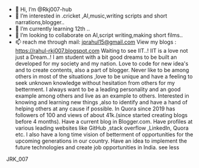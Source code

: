 - 👋 Hi, I’m @Rkj007-hub
- 👀 I’m interested in .cricket ,AI,music,writing scripts and short narrations,blogger..
- 🌱 I’m currently learning 12th ..
- 💞️ I’m looking to collaborate on AI,script writing,making short films..
- 📫  reach me through mail:
           jprahul15@gmail.com
 View my blogs : https://rahul-rkj007.blogspot.com
Waiting to see IIT..!
IIT is a love not just a Dream..!
I am student with a bit good dreams to be built an developed for my society and my nation.
Love to code for new idea's and to create contents, also a part of blogger.
Never like to be among others in most of the situations ,love to be unique and have a feeling to seek unknown knowledge without hesitation from others for my betterment.
I always want to be a leading personality and an good example among others and live as an example to others.
Interested in knowing and learning new things ,also to identify and have a hand of helping others at any cause if possible.
In Quora since 2019 has followers of 100 and views of about 41k.(since started creating blogs before 4 months).
Have a current blog in Blogger.com.
Have profiles at various leading websites like GitHub ,stack overflow ,LinkedIn, Quora etc.
I also have a long time vision of betterment of opportunities for the upcoming generations in our country.
Have an idea to implement the future technologies and create job opportunities in India.
see less

JRK_007

<!---
Rkj007-hub/Rkj007-hub is a ✨ special ✨ repository becase its `README.md` (this file) appears on your GitHub profile.
You can click the Preview link to take a look at your changes.
--->
